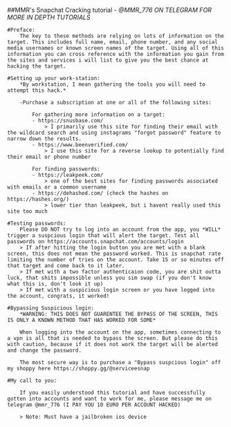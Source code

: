 ##MMR's Snapchat Cracking tutorial	-	*@MMR_776 ON TELEGRAM FOR MORE IN DEPTH TUTORIALS*

	#Preface:
		The key to these methods are relying on lots of information on the target. This includes full name, email, phone number, and any social media usernames or known screen names of the target. Using all of this information you can cross reference with the information you gain from the sites and services i will list to give you the best chance at hacking the target.
		
	#Setting up your work-station:
		*By workstation, I mean gathering the tools you will need to attempt this hack.*
		
		-Purchase a subscription at one or all of the following sites:
		
			For gathering more information on a target:
			- https://snusbase.com/
				> I primarily use this site for finding their email with the wildcard search and using instagrams "forgot password" feature to narrow down the results.
			- https://www.beenverified.com/
				> I use this site for a reverse lookup to potentially find their email or phone number
		
			For finding passwords:
			- https://leakpeek.com/
				> one of the best sites for finding passwords associated with emails or a common username 
			- https://dehashed.com/	(check the hashes on https://hashes.org/)
				> lower tier than leakpeek, but i havent really used this site too much
				
	#Testing passwords:
		Please DO NOT try to log into an account from the app, you *WILL* trigger a suspcious login that will alert the target. Test all passwords on https://accounts.snapchat.com/accounts/login 
		> If after hitting the login button you are met with a blank screen, this does not mean the password worked. This is snapchat rate limiting the number of tries on the account. Take 15 or so minutes off that target and come back to it later.
		> If met with a two factor authenticaion code, you are shit outta luck, that shits impossible unless you sim swap (if you don't know what this is, don't look it up)
		> If met with a suspicious login screen or you have logged into the account, congrats, it worked!
		
	#Bypassing Suspicious login:
		*WARNING: THIS DOES NOT GUARENTEE THE BYPASS OF THE SCREEN, THIS IS ONLY A KNOWN METHOD THAT HAS WORKED FOR SOME*
		
		When logging into the account on the app, sometimes connecting to a vpn is all that is needed to bypass the screen. But please do this with caution, because if it does not work the target will be alerted and change the password.
		
		The most secure way is to purchase a "Bypass suspcious login" off my shoppy here https://shoppy.gg/@serviceesnap
		
	#My call to you:
		
		If you easily understood this tutorial and have successfully gotten into accounts and want to work for me, please message me on telegram @mmr_776 (I PAY YOU 10 EURO PER ACCOUNT HACKED)
		
		> Note: Must have a jailbroken ios device

